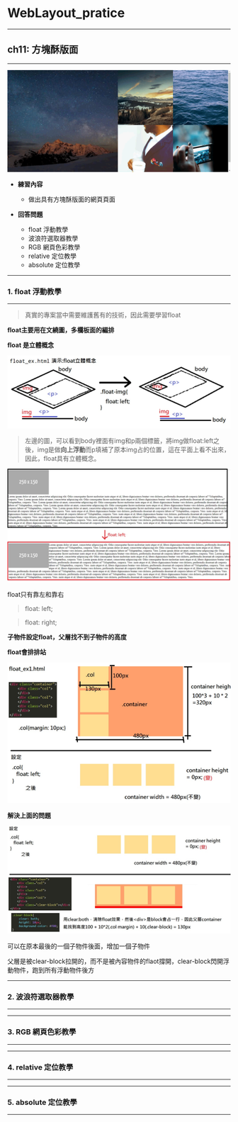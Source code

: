 # WebLayout_pratice

***
## ch11: 方塊酥版面
***

![image](https://github.com/JohnnyOfSnow/WebLayout_pratice/blob/master/ch11/image/demo.gif)

* **練習內容**
  * 做出具有方塊酥版面的網頁頁面

* **回答問題**
  * float 浮動教學
  * 波浪符選取器教學
  * RGB 網頁色彩教學
  * relative 定位教學
  * absolute 定位教學
 
***
### 1. float 浮動教學
***

>真實的專案當中需要維護舊有的技術，因此需要學習float

**float主要用在文繞圖，多欄板面的編排**

**float 是立體概念**

![image](https://github.com/JohnnyOfSnow/WebLayout_pratice/blob/master/ch11/image/float.jpg)

>左邊的圖，可以看到body裡面有img和p兩個標籤，將img做float:left之後，img是做**向上浮動**而p填補了原本img占的位置，這在平面上看不出來，因此，float具有立體概念。

![image](https://github.com/JohnnyOfSnow/WebLayout_pratice/blob/master/ch11/image/float-1.jpg)


float只有靠左和靠右

> float: left; 

> float: right;

**子物件設定float，父層找不到子物件的高度**

**float會排排站**

![image](https://github.com/JohnnyOfSnow/WebLayout_pratice/blob/master/ch11/image/float-2.jpg)

**解決上面的問題**

![image](https://github.com/JohnnyOfSnow/WebLayout_pratice/blob/master/ch11/image/float-3.jpg)

可以在原本最後的一個子物件後面，增加一個子物件

父層是被clear-block拉開的，而不是被內容物件的flaot撐開，clear-block閃開浮動物件，跑到所有浮動物件後方

***
### 2. 波浪符選取器教學
***

***
### 3. RGB 網頁色彩教學
***

***
### 4. relative 定位教學
***

***
### 5. absolute 定位教學
***